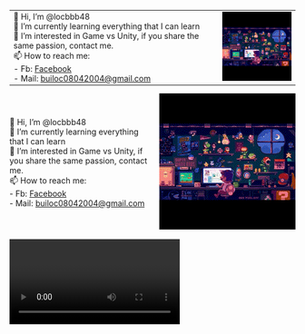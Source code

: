 | | |
|-----------|-----|
| 👋 Hi, I’m @locbbb48<br>🌱 I’m currently learning everything that I can learn<br>👀 I’m interested in Game vs Unity, if you share the same passion, contact me.<br>📫 How to reach me:<br>    - Fb: [Facebook](https://www.facebook.com/8bui8.8locthanh.8)<br>    - Mail: [builoc08042004@gmail.com](mailto:builoc08042004@gmail.com) | ![BuithLoc](https://github.com/locbbb48/locbbb48/blob/main/MarioCompGif.gif) |


<div style="display: flex; justify-content: space-between; align-items: center; width: 100%;">
  <div style="flex: 1; text-align: left;">
    <p>
      👋 Hi, I’m @locbbb48<br>
      🌱 I’m currently learning everything that I can learn<br>
      👀 I’m interested in Game vs Unity, if you share the same passion, contact me.<br>
      📫 How to reach me:<br>
      - Fb: <a href="https://www.facebook.com/8bui8.8locthanh.8">Facebook</a><br>
      - Mail: <a href="mailto:builoc08042004@gmail.com">builoc08042004@gmail.com</a>
    </p>
  </div>
  <div style="flex: 1; text-align: right;">
    <img src="https://github.com/locbbb48/locbbb48/blob/main/MarioCompGif.gif" alt="BuithLoc" style="max-width: 100%; height: auto;">
  </div>
</div>



![BuithLoc](https://github.com/locbbb48/locbbb48/blob/main/chill-mario-pixel-moewalls-com.mp4)
